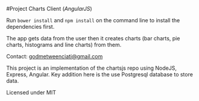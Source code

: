 #Project Charts Client (_AngularJS_)

Run `bower install` and `npm install` on the command line to install the dependencies first.

The app gets data from the user then it creates charts (bar charts, pie charts, histograms and line charts) from them.

Contact: godmetweenciati@gmail.com

This project is an implementation of the chartsjs repo using NodeJS, Express, Angular. Key addition here is the use Postgresql database to store data.

Licensed under MIT
